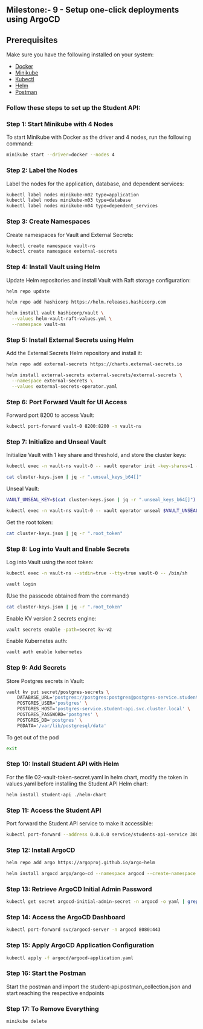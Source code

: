
## Milestone:- 9 - Setup one-click deployments using ArgoCD
## Prerequisites


Make sure you have the following installed on your system:

- [Docker](https://www.docker.com/products/docker-desktop/)
- [Minikube](https://minikube.sigs.k8s.io/docs/start/?arch=%2Flinux%2Fx86-64%2Fstable%2Fdebian+package)
- [Kubectl](https://kubernetes.io/docs/tasks/tools/)
- [Helm](https://helm.sh/docs/intro/install/)
- [Postman](https://www.postman.com/downloads/)



### Follow these steps to set up the Student API:

### Step 1: Start Minikube with 4 Nodes
To start Minikube with Docker as the driver and 4 nodes, run the following command:

```bash
minikube start --driver=docker --nodes 4
```

### Step 2: Label the Nodes
Label the nodes for the application, database, and dependent services:
```bash
kubectl label nodes minikube-m02 type=application
kubectl label nodes minikube-m03 type=database
kubectl label nodes minikube-m04 type=dependent_services
```

### Step 3: Create Namespaces
Create namespaces for Vault and External Secrets:
```bash
kubectl create namespace vault-ns
kubectl create namespace external-secrets
```

### Step 4: Install Vault using Helm
Update Helm repositories and install Vault with Raft storage configuration:
```bash
helm repo update

helm repo add hashicorp https://helm.releases.hashicorp.com

helm install vault hashicorp/vault \
  --values helm-vault-raft-values.yml \
  --namespace vault-ns
```

### Step 5: Install External Secrets using Helm
Add the External Secrets Helm repository and install it:
```bash
helm repo add external-secrets https://charts.external-secrets.io

helm install external-secrets external-secrets/external-secrets \
  --namespace external-secrets \
  --values external-secrets-operator.yaml
```
### Step 6: Port Forward Vault for UI Access
Forward port 8200 to access Vault:
```bash
kubectl port-forward vault-0 8200:8200 -n vault-ns
```

### Step 7: Initialize and Unseal Vault
Initialize Vault with 1 key share and threshold, and store the cluster keys:
```bash
kubectl exec -n vault-ns vault-0 -- vault operator init -key-shares=1 -key-threshold=1 -format=json > cluster-keys.json

cat cluster-keys.json | jq -r ".unseal_keys_b64[]"
```
Unseal Vault:
```bash
VAULT_UNSEAL_KEY=$(cat cluster-keys.json | jq -r ".unseal_keys_b64[]")

kubectl exec -n vault-ns vault-0 -- vault operator unseal $VAULT_UNSEAL_KEY
```
Get the root token:
```bash
cat cluster-keys.json | jq -r ".root_token"
```

### Step 8: Log into Vault and Enable Secrets
Log into Vault using the root token:
```bash
kubectl exec -n vault-ns --stdin=true --tty=true vault-0 -- /bin/sh

vault login
```
(Use the passcode obtained from the command:)
```bash
cat cluster-keys.json | jq -r ".root_token"
```

Enable KV version 2 secrets engine:
```bash
vault secrets enable -path=secret kv-v2
```

Enable Kubernetes auth:
```bash
vault auth enable kubernetes
```

### Step 9: Add Secrets
Store Postgres secrets in Vault:
```bash
vault kv put secret/postgres-secrets \
    DATABASE_URL='postgres://postgres:postgres@postgres-service.student-api.svc.cluster.local:5432/postgres' \
    POSTGRES_USER='postgres' \
    POSTGRES_HOST='postgres-service.student-api.svc.cluster.local' \
    POSTGRES_PASSWORD='postgres' \
    POSTGRES_DB='postgres' \
    PGDATA='/var/lib/postgresql/data'
```

To get out of the pod
```bash
exit
```


### Step 10: Install Student API with Helm
For the file 02-vault-token-secret.yaml in helm chart, modify the token in values.yaml before installing the Student API Helm chart:
```bash
helm install student-api ./helm-chart
```

### Step 11: Access the Student API
Port forward the Student API service to make it accessible:
```bash
kubectl port-forward --address 0.0.0.0 service/students-api-service 3000:3000 -n student-api
```

### Step 12: Install ArgoCD
```bash
helm repo add argo https://argoproj.github.io/argo-helm

helm install argocd argo/argo-cd --namespace argocd --create-namespace -f argocd/argocd-values.yaml

```

### Step 13: Retrieve ArgoCD Initial Admin Password
```bash
kubectl get secret argocd-initial-admin-secret -n argocd -o yaml | grep -i 'password' | awk {'print $2'} | base64 -d

```

### Step 14: Access the ArgoCD Dashboard
```bash
kubectl port-forward svc/argocd-server -n argocd 8080:443
```


### Step 15: Apply ArgoCD Application Configuration
```bash
kubectl apply -f argocd/argocd-application.yaml
```

### Step 16: Start the Postman
Start the postman and import the student-api.postman_collection.json and start reaching the respective endpoints

### Step 17: To Remove Everything 
```bash
minikube delete
```
